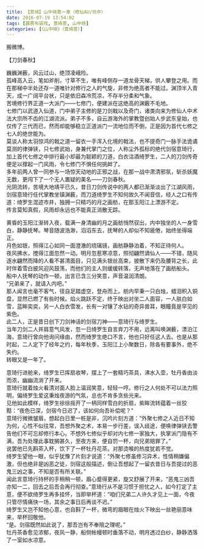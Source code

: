 ```yaml
---
title: 【意绮】山中晓第一章（修仙AU/坑中）
date: 2016-07-19 13:54:02
tags: [霹雳布袋戏, 意绮意, 山中晓]
categories: [《山中晓》（意绮意）]
---
```


<p dir="ltr"  >搬微博。</p> 
<p dir="ltr"  >【刀剑春秋】</p> 


<p dir="ltr"  >巍巍渊薮，风云过山，绝顶凌峨险。<br />孤峰高入云，笔如斧削，寸草不生，唯有峰侧存一道龙骨天梯，供人攀登之用。而在那梯中半处还存一道唯针对修行之人的气旋，非修为绝高者不能过。渊顶半入青天，成一广阔平台状，只是依旧森冷荒凉，不存半分柔和气象。<br />苦境修行界正道一大派门——七修门，便建派在这绝高的渊薮不毛地。<br />七修门以武道入仙道，门中弟子主修的是刀剑戟以及奇门，诸类向来为修仙人中术法大宗所不齿的江湖流派。弟子不多，自云游海外的掌教暨创始人步武东皇始，也仅传了三代而已，然而却能够稳立正道派门一流地位而不倒，正是因为首代七修之七人的绝世能为。<br />莫谈人称太羽惊鸿的戟之道一留衣一手浑入化境的戟法，也不提奇门一脉手法诡谲莫测的律弹铗，只七修武始，身兼代掌门之位，人称尘外孤标的绝代剑宿意琦行，加上首代七修之中排行最小却最为聪颖的刀道，白衣沽酒绮罗生，二人的刀剑传奇便足以撑起一门风雨，令七修门不惧任何挑衅了。<br />多年前两人曾一同参与一场惊天动地的正邪之战，在那一战中肃清邪氛，斩杀妖魔无数，更闯下了一个无人置疑的美名——刀剑春秋。<br />光阴流转，苦境大地靖平已久，昔日刀剑传说中的两人都已渐渐淡出了江湖风雨，剑宿意琦行任代掌教坐镇渊薮，而刀道绮罗生不知何故久不闻音信，经人之口有传道：绮罗生混迹市井，独拥一只精巧的月之画舫，在那玉阳江上漂游不定。<br />传言莫知真假，风雨却永远也不能真正消散无踪。<br /></p> 
<p dir="ltr"  >黄昏的玉阳江渐转入夜，载满一身清幽的月之画舫悄然驭出，内中独坐的人一身雪白，静静抚琴。琴音随波浩渺，滔滔东去，抚琴的人却似不知疲倦，始终坐得端正。<br />月色如银，照得江心如同一面澄澈的琉璃镜，画舫静静泊着，不知正待何人。<br />夜风拂水，搅得江面忽然一动。明月忽惹寒凉意，照彻翩然谪仙人——不错，随风逐水翩然而降的人看不甚清面目，只见满头银丝高束，披散下来仍及腰背之长，此时伴着雪白披风迎风鼓荡，而他们的主人则缓缓转落，无声地落在了画舫船头。<br />船中人抚琴的动作一顿，出言已含三分笑意，声音温润清朗。<br />“兄弟来了，就请入内吧。”<br />那人闻言也毫不客气，径自足踏虚空，登舟而上。舫内早秉一只白烛，蜡泪积入铜盘，显然已燃了有些时候。焰火跳跃不定，终于映出对坐二人面容，一人肤白如雪，蓝眸奕奕，另一人白衣雪发，长有一对镶了水钻的奇异兽耳，眼瞳竟是罕见的紫色。<br />此二人，正是昔日创下刀剑神话的剑宿刀神——意琦行与绮罗生。<br />当年刀剑二人并肩意气风发，忽一日绮罗生自言弃刀不用，远离叫唤渊薮，漂泊江海，意琦行曾向他询问缘由，然而绮罗生绝口不言，他也只好任这人去。也是从那时起，二人定下了经年之约，每年秋季，玉阳江上小聚数日，除各有要事外，绝不失约。<br />转眼又是一年了。<br /></p> 
<p dir="ltr"  >意琦行进舱来，绮罗生已挥扇收琴，摆上了一套精巧茶具，沸水入壶，牡丹香由淡而浓，幽幽流淌了开来。<br />意琦行就着烛火看清对面人脸上温润笑意，轻轻一哼。修行之人何处不可以法力照明，偏绮罗生爱这秉烛夜游的气氛，总也不肯多贪些光来。<br />见他如此模样，绮罗生徐徐摇开了一柄同样雪白的折扇，紫眸流转蕴着一丝狡黠：“夜色已深，剑宿今日迟了，该如何向吾补偿呢？”<br />意琦行微微皱眉，想起白日里一桩是非，沉吟片刻方道：“外聚七修之人近日不知为何，心性不似往常，吾想外聚之术，本易一步行差，误入歧途，便唤律弹铗去警告他们不可忘却修行本心。不想外七修似乎却对内七修一家独大，执掌派门隐有不满，吾为处理此事耽搁甚久，至夜方来，便自罚一杯，向兄弟赔罪了。”<br />说罢他已先斟茶入杯，饮下了一杯牡丹花茶。对那烫喉的热度犹若不觉。<br />绮罗生望他一眼，似乎犹豫了片刻才说道：“外聚七修虽修习异术，性情稍嫌偏激，但也绝非是凶恶之徒，剑宿这般描述，倒让吾想起了一留衣昔日与吾提过的恶鬼三凶之事，不知是否有所关联。”<br />闻此言意琦行持杯的手稍稍一顿，眉心蹙得更紧，旋又舒展了开来，“恶鬼三凶吾亦知一二，回去之后吾会再行彻查。”意琦行从不是习惯于担忧之人，如今打定了主意，便不欲绮罗生再多挂怀，当即举杯道：“咱们兄弟二人许久才见上一面，今夜只管尽情痛快一场，其余之事日后再谈不迟。”<br />绮罗生又岂不知他心意，也自斟了一杯，微弯的眉眼在烛火下映出一丝艳丽意味来，举杯回敬他。<br />“是。剑宿既然如此说了，那吾岂有不奉陪之理呢。”<br />牡丹茶香愈见浓郁，夜风一静，船侧帐幔顿时垂落不动，明月透过白纱，静静洒落了一室如水凉意。</p>